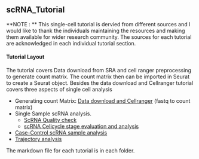 ## scRNA_Tutorial
**NOTE : ** This single-cell tutorial is dervied from different sources and I would like to thank the individuals maintaining the resources and making them available for wider research community. The sources for each tutorial are acknowledged in each individual tutorial section.

#### Tutorial Layout
The tutorial covers Data download from SRA and cell ranger preprocessing to generate count matrix.  The count matrix then can be imported in Seurat to create a Seurat object. Besides the data download and Cellranger tutorial covers three aspects of single cell analysis
- Generating count Matrix: [Data download and Cellranger](https://github.com/vijender-singh/scRNA_Tutorial/blob/main/01_DataDownload/01_DataDownload_processing.md) (fastq to count matrix)
- Single Sample scRNA analysis.
    - [ScRNA Quality check](https://github.com/vijender-singh/scRNA_Tutorial/blob/main/02_DataQC_Filtering/02_SingleCellTutorial_filtered.md)
    - [scRNA Cellcycle stage evaluation and analysis](https://github.com/vijender-singh/scRNA_Tutorial/blob/main/03_CellCyle_Marker_identification/03_CellcyleReg.md)
- [Case-Control scRNA sample analysis](https://github.com/vijender-singh/scRNA_Tutorial/blob/main/04_Case_control_integrateData/04_DataIntegration_CaseControl.md)
- [Trajectory analysis](https://github.com/vijender-singh/scRNA_Tutorial/blob/main/05_Trajectory_analysis/05_Trajectory_analysis_Bcell.md)

The markdown file for each tutorial is in each folder.

